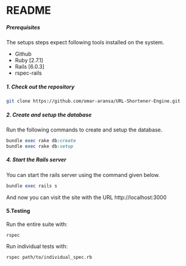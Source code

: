 # README

##### Prerequisites

The setups steps expect following tools installed on the system.

- Github
- Ruby [2.7.1]
- Rails [6.0.3]
- rspec-rails

##### 1. Check out the repository

```bash
git clone https://github.com/omar-aransa/URL-Shortener-Engine.git
```

##### 2. Create and setup the database

Run the following commands to create and setup the database.

```ruby
bundle exec rake db:create
bundle exec rake db:setup
```

##### 4. Start the Rails server

You can start the rails server using the command given below.

```ruby
bundle exec rails s
```

And now you can visit the site with the URL http://localhost:3000

#### 5.Testing

Run the entire suite with:

```
rspec
```

Run individual tests with:

```
rspec path/to/individual_spec.rb
```
